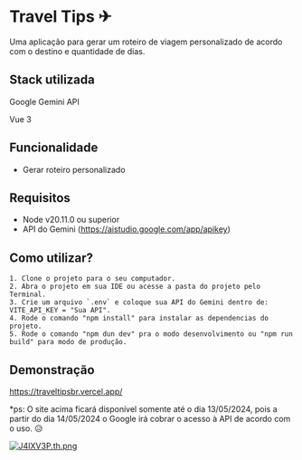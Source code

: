 
# Travel Tips ✈

Uma aplicação para gerar um roteiro de viagem personalizado de acordo com o destino e quantidade de dias.

## Stack utilizada

Google Gemini API

Vue 3

## Funcionalidade

- Gerar roteiro personalizado


## Requisitos

- Node v20.11.0 ou superior
- API do Gemini (https://aistudio.google.com/app/apikey)

## Como utilizar?

```
1. Clone o projeto para o seu computador.
2. Abra o projeto em sua IDE ou acesse a pasta do projeto pelo Terminal.
3. Crie um arquivo `.env` e coloque sua API do Gemini dentro de: VITE_API_KEY = "Sua API".
4. Rode o comando "npm install" para instalar as dependencias do projeto.
5. Rode o comando "npm dun dev" pra o modo desenvolvimento ou "npm run build" para modo de produção.
```
## Demonstração

https://traveltipsbr.vercel.app/

*ps: O site acima ficará disponível somente até o dia 13/05/2024, pois a partir do dia 14/05/2024 o Google irá cobrar o acesso à API de acordo com o uso. 😥

[![J4IXV3P.th.png](https://iili.io/J4IXV3P.th.png)](https://freeimage.host/i/J4IXV3P)
